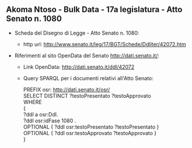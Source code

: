 ## Akoma Ntoso - Bulk Data - 17a legislatura - Atto Senato n. 1080 ##

* Scheda del Disegno di Legge - Atto Senato n. 1080:
	* http url: http://www.senato.it/leg/17/BGT/Schede/Ddliter/42072.htm

* Riferimenti al sito OpenData del Senato http://dati.senato.it/:
	* Link OpenData: http://dati.senato.it/ddl/42072
	* Query SPARQL per i documenti relativi all'Atto Senato:

        PREFIX osr: <http://dati.senato.it/osr/>  
		SELECT DISTINCT ?testoPresentato ?testoApprovato  
		WHERE  
		{  
		    ?ddl a osr:Ddl.  
		    ?ddl osr:idFase 1080 .  
		    OPTIONAL { ?ddl osr:testoPresentato ?testoPresentato }  
		    OPTIONAL { ?ddl osr:testoApprovato ?testoApprovato }  
		}
		